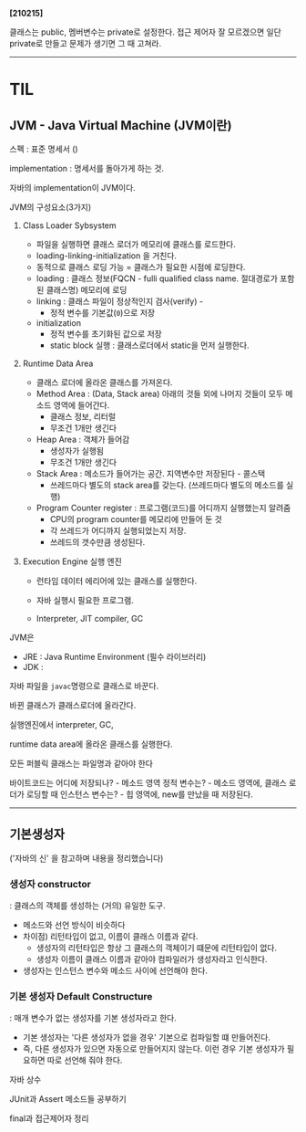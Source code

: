 **[210215]**



클래스는 public, 멤버변수는 private로 설정한다.
접근 제어자 잘 모르겠으면 일단 private로 만들고 문제가 생기면 그 때 고쳐라.



---



# TIL



## JVM - Java Virtual Machine (JVM이란)

스펙 : 표준 명세서 ()

implementation : 명세서를 돌아가게 하는 것.

자바의 implementation이 JVM이다.



JVM의 구성요소(3가지)

1. Class Loader Sybsystem

   - 파일을 실행하면 클래스 로더가 메모리에 클래스를 로드한다.
   - loading-linking-initialization 을 거친다.
   - 동적으로 클래스 로딩 가능
     = 클래스가 필요한 시점에 로딩한다.
   - loading : 클래스 정보(FQCN - fulli qualified class name. 절대경로가 포함된 클래스명) 메모리에 로딩
   - linking : 클래스 파일이 정상적인지 검사(verify) - 
     - 정적 변수를 기본값(`0`)으로 저장
   - initialization
     - 정적 변수를 초기화된 값으로 저장
     - static block 실행
       : 클래스로더에서 static을 먼저 실행한다.

2. Runtime Data Area

   - 클래스 로더에 올라온 클래스를 가져온다.
   - Method Area : (Data, Stack area)
     아래의 것들 외에 나머지 것들이 모두 메소드 영역에 들어간다.
     - 클래스 정보, 리터럴
     - 무조건 1개만 생긴다
   - Heap Area : 객체가 들어감
     - 생성자가 실행됨
     - 무조건 1개만 생긴다
   - Stack Area : 메소드가 들어가는 공간. 지역변수만 저장된다 - 콜스택
     - 쓰레드마다 별도의 stack area를 갖는다.
       (쓰레드마다 별도의 메소드를 실행)
   - Program Counter register : 프로그램(코드)를 어디까지 실행했는지 알려줌
     - CPU의 program counter를 메모리에 만들어 둔 것
     - 각 쓰레드가 어디까지 실행되었는지 저장.
     - 쓰레드의 갯수만큼 생성된다.

3. Execution Engine 실행 엔진

   - 런타임 데이터 에리어에 있는 클래스를 실행한다.

   - 자바 실행시 필요한 프로그램.
   - Interpreter, JIT compiler, GC

JVM은 

- JRE : Java Runtime Environment (필수 라이브러리)
- JDK : 



자바 파일을 `javac`명령으로 클래스로 바꾼다.

바뀐 클래스가 클래스로더에 올라간다.



실행엔진에서 interpreter, GC, 

runtime data area에 올라온 클래스를 실행한다.



모든 퍼블릭 클래스는 파일명과 같아야 한다

바이트코드는 어디에 저장되나? - 메소드 영역
정적 변수는? - 메소드 영역에, 클래스 로더가 로딩할 때
인스턴스 변수는? - 힙 영역에, new를 만났을 때 저장된다.

---



## 기본생성자 

('자바의 신' 을 참고하며 내용을 정리했습니다)

### 생성자 constructor

: 클래스의 객체를 생성하는 (거의) 유일한 도구.

- 메소드와 선언 방식이 비슷하다
- 차이점) 리턴타입이 없고, 이름이 클래스 이름과 같다.
  - 생성자의 리턴타입은 항상 그 클래스의 객체이기 떄문에 리턴타입이 없다.
  - 생성자 이름이 클래스 이름과 같아야 컴파일러가 생성자라고 인식한다.
- 생성자는 인스턴스 변수와 메소드 사이에 선언해야 한다.

### 기본 생성자 Default Constructure

: 매개 변수가 없는 생성자를 기본 생성자라고 한다.

- 기본 생성자는 '다른 생성자가 없을 경우' 기본으로 컴파일할 떄 만들어진다.
- 즉, 다른 생성자가 있으면 자동으로 만들어지지 않는다.
  이런 경우 기본 생성자가 필요하면 따로 선언해 줘야 한다.



자바 상수



JUnit과 Assert 메소드들 공부하기



final과 접근제어자 정리
